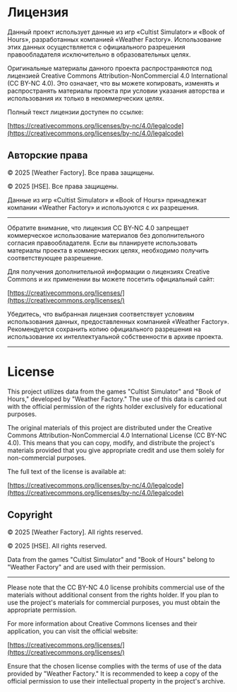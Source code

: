 # Лицензия

Данный проект использует данные из игр «Cultist Simulator» и «Book of Hours», разработанных компанией «Weather Factory».
Использование этих данных осуществляется с официального разрешения правообладателя исключительно в образовательных
целях.

Оригинальные материалы данного проекта распространяются под лицензией Creative Commons Attribution-NonCommercial 4.0
International (CC BY-NC 4.0). Это означает, что вы можете копировать, изменять и распространять материалы проекта при
условии указания авторства и использования их только в некоммерческих целях.

Полный текст лицензии доступен по ссылке:

[https://creativecommons.org/licenses/by-nc/4.0/legalcode](https://creativecommons.org/licenses/by-nc/4.0/legalcode)

## Авторские права

© 2025 [Weather Factory]. Все права защищены.

© 2025 [HSE]. Все права защищены.

Данные из игр «Cultist Simulator» и «Book of Hours» принадлежат компании «Weather Factory» и используются с их
разрешения.

---

Обратите внимание, что лицензия CC BY-NC 4.0 запрещает коммерческое использование материалов без дополнительного
согласия правообладателя. Если вы планируете использовать материалы проекта в коммерческих целях, необходимо получить
соответствующее разрешение.

Для получения дополнительной информации о лицензиях Creative Commons и их применении вы можете посетить официальный
сайт:

[https://creativecommons.org/licenses/](https://creativecommons.org/licenses/)

Убедитесь, что выбранная лицензия соответствует условиям использования данных, предоставленных компанией «Weather
Factory». Рекомендуется сохранить копию официального разрешения на использование их интеллектуальной собственности в
архиве проекта.

---

# License

This project utilizes data from the games "Cultist Simulator" and "Book of Hours," developed by "Weather Factory." The
use of this data is carried out with the official permission of the rights holder exclusively for educational purposes.

The original materials of this project are distributed under the Creative Commons Attribution-NonCommercial 4.0
International License (CC BY-NC 4.0). This means that you can copy, modify, and distribute the project's materials
provided that you give appropriate credit and use them solely for non-commercial purposes.

The full text of the license is available at:

[https://creativecommons.org/licenses/by-nc/4.0/legalcode](https://creativecommons.org/licenses/by-nc/4.0/legalcode)

## Copyright

© 2025 [Weather Factory]. All rights reserved.

© 2025 [HSE]. All rights reserved.

Data from the games "Cultist Simulator" and "Book of Hours" belong to "Weather Factory" and are used with their
permission.

---

Please note that the CC BY-NC 4.0 license prohibits commercial use of the materials without additional consent from the
rights holder. If you plan to use the project's materials for commercial purposes, you must obtain the appropriate
permission.

For more information about Creative Commons licenses and their application, you can visit the official website:

[https://creativecommons.org/licenses/](https://creativecommons.org/licenses/)

Ensure that the chosen license complies with the terms of use of the data provided by "Weather Factory." It is
recommended to keep a copy of the official permission to use their intellectual property in the project's archive.
